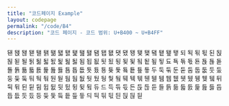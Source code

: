 ```yaml
---
title: "코드페이지 Example"
layout: codepage
permalink: "/code/B4"
description: "코드 페이지 - 코드 범위: U+B400 ~ U+B4FF"
---
```


<span class="character">됀</span>
<span class="character">됁</span>
<span class="character">됂</span>
<span class="character">됃</span>
<span class="character">됄</span>
<span class="character">됅</span>
<span class="character">됆</span>
<span class="character">됇</span>
<span class="character">됈</span>
<span class="character">됉</span>
<span class="character">됊</span>
<span class="character">됋</span>
<span class="character">됌</span>
<span class="character">됍</span>
<span class="character">됎</span>
<span class="character">됏</span>
<span class="character">됐</span>
<span class="character">됑</span>
<span class="character">됒</span>
<span class="character">됓</span>
<span class="character">됔</span>
<span class="character">됕</span>
<span class="character">됖</span>
<span class="character">됗</span>
<span class="character">되</span>
<span class="character">됙</span>
<span class="character">됚</span>
<span class="character">됛</span>
<span class="character">된</span>
<span class="character">됝</span>
<span class="character">됞</span>
<span class="character">됟</span>
<span class="character">될</span>
<span class="character">됡</span>
<span class="character">됢</span>
<span class="character">됣</span>
<span class="character">됤</span>
<span class="character">됥</span>
<span class="character">됦</span>
<span class="character">됧</span>
<span class="character">됨</span>
<span class="character">됩</span>
<span class="character">됪</span>
<span class="character">됫</span>
<span class="character">됬</span>
<span class="character">됭</span>
<span class="character">됮</span>
<span class="character">됯</span>
<span class="character">됰</span>
<span class="character">됱</span>
<span class="character">됲</span>
<span class="character">됳</span>
<span class="character">됴</span>
<span class="character">됵</span>
<span class="character">됶</span>
<span class="character">됷</span>
<span class="character">됸</span>
<span class="character">됹</span>
<span class="character">됺</span>
<span class="character">됻</span>
<span class="character">됼</span>
<span class="character">됽</span>
<span class="character">됾</span>
<span class="character">됿</span>
<span class="character">둀</span>
<span class="character">둁</span>
<span class="character">둂</span>
<span class="character">둃</span>
<span class="character">둄</span>
<span class="character">둅</span>
<span class="character">둆</span>
<span class="character">둇</span>
<span class="character">둈</span>
<span class="character">둉</span>
<span class="character">둊</span>
<span class="character">둋</span>
<span class="character">둌</span>
<span class="character">둍</span>
<span class="character">둎</span>
<span class="character">둏</span>
<span class="character">두</span>
<span class="character">둑</span>
<span class="character">둒</span>
<span class="code tofu"></span>
<span class="character">둔</span>
<span class="code tofu"></span>
<span class="code tofu"></span>
<span class="character">둗</span>
<span class="code tofu"></span>
<span class="code tofu"></span>
<span class="code tofu"></span>
<span class="code tofu"></span>
<span class="code tofu"></span>
<span class="code tofu"></span>
<span class="code tofu"></span>
<span class="code tofu"></span>
<span class="character">둠</span>
<span class="character">둡</span>
<span class="character">둢</span>
<span class="character">둣</span>
<span class="character">둤</span>
<span class="character">둥</span>
<span class="character">둦</span>
<span class="code tofu"></span>
<span class="character">둨</span>
<span class="code tofu"></span>
<span class="code tofu"></span>
<span class="code tofu"></span>
<span class="character">둬</span>
<span class="character">둭</span>
<span class="character">둮</span>
<span class="code tofu"></span>
<span class="character">둰</span>
<span class="code tofu"></span>
<span class="code tofu"></span>
<span class="character">둳</span>
<span class="code tofu"></span>
<span class="code tofu"></span>
<span class="code tofu"></span>
<span class="code tofu"></span>
<span class="code tofu"></span>
<span class="code tofu"></span>
<span class="code tofu"></span>
<span class="code tofu"></span>
<span class="character">둼</span>
<span class="character">둽</span>
<span class="character">둾</span>
<span class="character">둿</span>
<span class="character">뒀</span>
<span class="character">뒁</span>
<span class="character">뒂</span>
<span class="code tofu"></span>
<span class="character">뒄</span>
<span class="code tofu"></span>
<span class="code tofu"></span>
<span class="code tofu"></span>
<span class="character">뒈</span>
<span class="character">뒉</span>
<span class="character">뒊</span>
<span class="code tofu"></span>
<span class="character">뒌</span>
<span class="code tofu"></span>
<span class="code tofu"></span>
<span class="character">뒏</span>
<span class="code tofu"></span>
<span class="code tofu"></span>
<span class="code tofu"></span>
<span class="code tofu"></span>
<span class="code tofu"></span>
<span class="code tofu"></span>
<span class="code tofu"></span>
<span class="code tofu"></span>
<span class="character">뒘</span>
<span class="character">뒙</span>
<span class="character">뒚</span>
<span class="character">뒛</span>
<span class="character">뒜</span>
<span class="character">뒝</span>
<span class="character">뒞</span>
<span class="code tofu"></span>
<span class="character">뒠</span>
<span class="code tofu"></span>
<span class="code tofu"></span>
<span class="code tofu"></span>
<span class="character">뒤</span>
<span class="character">뒥</span>
<span class="character">뒦</span>
<span class="code tofu"></span>
<span class="character">뒨</span>
<span class="code tofu"></span>
<span class="code tofu"></span>
<span class="character">뒫</span>
<span class="code tofu"></span>
<span class="code tofu"></span>
<span class="code tofu"></span>
<span class="code tofu"></span>
<span class="code tofu"></span>
<span class="code tofu"></span>
<span class="code tofu"></span>
<span class="code tofu"></span>
<span class="character">뒴</span>
<span class="character">뒵</span>
<span class="character">뒶</span>
<span class="character">뒷</span>
<span class="character">뒸</span>
<span class="character">뒹</span>
<span class="character">뒺</span>
<span class="code tofu"></span>
<span class="character">뒼</span>
<span class="code tofu"></span>
<span class="code tofu"></span>
<span class="code tofu"></span>
<span class="character">듀</span>
<span class="code tofu"></span>
<span class="code tofu"></span>
<span class="code tofu"></span>
<span class="code tofu"></span>
<span class="code tofu"></span>
<span class="code tofu"></span>
<span class="code tofu"></span>
<span class="code tofu"></span>
<span class="code tofu"></span>
<span class="code tofu"></span>
<span class="code tofu"></span>
<span class="code tofu"></span>
<span class="code tofu"></span>
<span class="code tofu"></span>
<span class="code tofu"></span>
<span class="code tofu"></span>
<span class="code tofu"></span>
<span class="code tofu"></span>
<span class="code tofu"></span>
<span class="code tofu"></span>
<span class="code tofu"></span>
<span class="code tofu"></span>
<span class="code tofu"></span>
<span class="code tofu"></span>
<span class="code tofu"></span>
<span class="code tofu"></span>
<span class="code tofu"></span>
<span class="character">드</span>
<span class="character">득</span>
<span class="character">듞</span>
<span class="character">듟</span>
<span class="character">든</span>
<span class="character">듡</span>
<span class="character">듢</span>
<span class="character">듣</span>
<span class="character">들</span>
<span class="character">듥</span>
<span class="character">듦</span>
<span class="character">듧</span>
<span class="character">듨</span>
<span class="character">듩</span>
<span class="character">듪</span>
<span class="character">듫</span>
<span class="character">듬</span>
<span class="character">듭</span>
<span class="character">듮</span>
<span class="character">듯</span>
<span class="character">듰</span>
<span class="character">등</span>
<span class="character">듲</span>
<span class="character">듳</span>
<span class="character">듴</span>
<span class="character">듵</span>
<span class="character">듶</span>
<span class="character">듷</span>
<span class="character">듸</span>
<span class="character">듹</span>
<span class="character">듺</span>
<span class="character">듻</span>
<span class="character">듼</span>
<span class="character">듽</span>
<span class="character">듾</span>
<span class="character">듿</span>